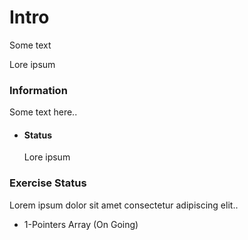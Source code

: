 # Intro
Some text

Lore ipsum

### Information
Some text here..
- #### Status
  Lore ipsum

### Exercise Status
Lorem ipsum dolor sit amet consectetur adipiscing elit..
- 1-Pointers Array (On Going) 
